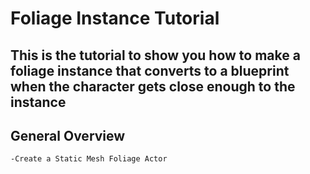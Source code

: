 # Foliage Instance Tutorial
## This is the tutorial to show you how to make a foliage instance that converts to a blueprint when the character gets close enough to the instance

## General Overview
    -Create a Static Mesh Foliage Actor